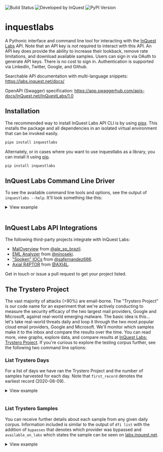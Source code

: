 ![Build Status](https://github.com/InQuest/python-inquestlabs/workflows/tests/badge.svg?branch=master)
![Developed by InQuest](https://inquest.net/images/inquest-badge.svg)
![PyPI Version](http://img.shields.io/pypi/v/inquestlabs.svg)

# inquestlabs
A Pythonic interface and command line tool for interacting with the
[InQuest Labs](https://labs.inquest.net) API. Note that an API key is *not* required to interact with this API. An API key does provide the ability to increase their lookback, remove rate limitations, and download available samples. Users can sign in via OAuth to generate API keys. There is no cost to sign in. Authentication is supported via LinkedIn, Twitter, Google, and Github.

Searchable API documentation with multi-language snippets: <https://labs.inquest.net/docs/>

OpenAPI (Swagger) specification: <https://app.swaggerhub.com/apis-docs/InQuest.net/InQuestLabs/1.0>

## Installation
The recommended way to install InQuest Labs API CLI is by using [pipx](https://pypa.github.io/pipx/). This installs the package and all dependencies in an isolated virtual environment that can be invoked easily.

```bash
pipx install inquestlabs
```

Alternately, or in cases where you want to use inquestlabs as a library,
you can install it using [pip](https://pip.pypa.io/).

```bash
pip install inquestlabs
```

## InQuest Labs Command Line Driver
To see the available command line tools and options, see the output of `inquestlabs --help`. It'll look something like this:

<details>
<summary>View example</summary>

```bash
InQuest Labs Command Line Driver

Usage:
    inquestlabs [options] dfi list
    inquestlabs [options] dfi details <sha256> [--attributes]
    inquestlabs [options] dfi download <sha256> <path> [--encrypt]
    inquestlabs [options] dfi attributes <sha256> [--filter=<filter>]
    inquestlabs [options] dfi search (code|context|metadata|ocr) <keyword>
    inquestlabs [options] dfi search (md5|sha1|sha256|sha512) <hash>
    inquestlabs [options] dfi search (domain|email|filename|filepath|ip|registry|url|xmpid) <ioc>
    inquestlabs [options] dfi sources
    inquestlabs [options] dfi upload <path>
    inquestlabs [options] iocdb list
    inquestlabs [options] iocdb search <keyword>
    inquestlabs [options] iocdb sources
    inquestlabs [options] repdb list
    inquestlabs [options] repdb search <keyword>
    inquestlabs [options] repdb sources
    inquestlabs [options] yara (b64re|base64re) <regex> [(--big-endian|--little-endian)]
    inquestlabs [options] yara hexcase <instring>
    inquestlabs [options] yara uint <instring> [--offset=<offset>] [--hex]
    inquestlabs [options] yara widere <regex> [(--big-endian|--little-endian)]
    inquestlabs [options] lookup ip <ioc>
    inquestlabs [options] lookup domain <ioc>
    inquestlabs [options] report <ioc>
    inquestlabs [options] stats
    inquestlabs [options] setup <apikey>
    inquestlabs [options] trystero list-days
    inquestlabs [options] trystero list-samples <yyyy-mm-dd>

Options:
    --attributes        Include attributes with DFI record.
    --api=<apikey>      Specify an API key.
    --big-endian        Toggle big endian.
    --config=<config>   Configuration file with API key [default: ~/.iqlabskey].
    --debug             Docopt debugging.
    --encrypt           Zip sample with password 'infected' before downloading.
    --filter=<filter>   Filter by attributes type (domain, email, filename, filepath, ip, registry, url, xmpid)
    -h --help           Show this screen.
    --hex               Treat <instring> as hex bytes.
    -l --limits         Show remaining API credits and limit reset window.
    --little-endian     Toggle little endian.
    --offset=<offset>   Specify an offset other than 0 for the trigger.
    --proxy=<proxy>     Intermediate proxy
    --timeout=<timeout> Maximum amount of time to wait for IOC report.
    --verbose=<level>   Verbosity level, outputs to stderr [default: 0].
    --version           Show version.
```

</details>
<br />

## InQuest Labs API Integrations

The following third-party projects integrate with InQuest Labs:

* [MalOverview](https://github.com/alexandreborges/malwoverview) from
  [@ale_sp_brazil](https://twitter.com/ale_sp_brazil).
* [EML Analyzer](https://eml-analyzer.herokuapp.com/) from
  [@ninoseki](https://twitter.com/ninoseki).
* ["Spoken" IOCs](https://github.com/safernandez666/IOC) from
  [@safernandez666](https://twitter.com/safernandez666).
* [Axial R4PTOR](https://ax1al.com/projects/r4pt0r) from
  [@AXI4L](https://twitter.com/AXI4L).

Get in touch or issue a pull request to get your project listed.

## The Trystero Project

The vast majority of attacks (>90%) are email-borne. The "Trystero Project" is our code name for an experiment that we're actively conducting to measure the security efficacy of the two largest mail providers, Google and Microsoft, against real-world emerging malware. The basic idea is this... let's take real-world threats daily and loop it through the two most popular cloud email providers, Google and Microsoft. We'll monitor which samples make it to the inbox and compare the results over the time. You can read more, view graphs, explore data, and compare results at [InQuest Labs: Trystero Project](https://labs.inquest.net/trystero). If you're curious to explore the testing corpus further, see the following two command line options:

### List Trystero Days

For a list of days we have ran the Trystero Project and the number of samples harvested for each day. Note that `first_record` denotes the earliest record (2020-08-09).

<details>
<summary>View example</summary>

```bash
$ inquestlabs trystero list-days | jq .
{
  "2021-01-08": 27,
  "2021-01-09": 26,
  "2021-04-20": 47,
  "2020-12-31": 304,
  "2021-01-03": 21,
  "2021-01-01": 7,
  "2021-01-06": 35,
  "2021-01-07": 17,
  "2021-01-04": 17,
  "2021-01-05": 20,
  "2021-06-14": 8,
  "2021-07-27": 55,
  "2021-03-28": 17,
  "2021-03-29": 18,
  "2021-03-26": 269,
  "2021-03-27": 52,
  "2021-03-24": 169,
  "2021-03-25": 543,
  "2021-03-22": 5,
  "2021-03-23": 197,
  "2021-03-20": 28,
  "2021-03-21": 46,
  "2021-04-12": 5,
  "2021-04-13": 23,
  "2021-03-18": 142,
  "2021-04-11": 13,
  "2021-04-16": 28,
  "2021-04-17": 94,
  "2021-04-14": 30,
  "2021-04-15": 46,
  "2021-06-21": 9,
  "2021-04-18": 13,
  "2021-04-19": 16,
  "2021-04-07": 40,
  "2021-06-20": 33,
  "2021-07-11": 22,
  "2021-08-09": 22,
  "first_record": "2020-08-09",
  "2021-06-22": 23,
  "2021-05-20": 490,
  "2021-01-19": 139,
  "2021-01-18": 16,
  "2021-04-26": 11,
  "2020-12-20": 3,
  "2020-12-23": 124,
  "2021-05-07": 60,
  "2021-01-11": 42,
  "2021-01-10": 5,
  "2021-01-13": 4,
  "2021-01-15": 35,
  "2021-01-14": 115,
  "2021-01-17": 15,
  "2021-01-16": 26,
  "2021-07-10": 43,
  "2021-04-02": 117,
  "2021-06-24": 88,
  "2021-06-25": 67,
  "2021-04-05": 16,
  "2021-05-21": 741,
  "2021-06-26": 4,
  "2021-03-31": 54,
  "2021-03-30": 51,
  "2021-06-23": 48,
  "2021-04-04": 18,
  "2021-02-21": 9,
  "2021-02-20": 113,
  "2021-02-23": 47,
  "2021-02-22": 10,
  "2021-02-25": 235,
  "2021-02-24": 54,
  "2021-02-27": 39,
  "2021-02-26": 42,
  "2021-04-09": 15,
  "2021-02-28": 19,
  "2021-04-06": 32,
  "2021-07-22": 147,
  "2021-04-08": 42,
  "2021-05-22": 1314,
  "2021-04-24": 35,
  "2021-05-02": 22,
  "2021-01-28": 60,
  "2021-01-29": 183,
  "2020-11-06": 1,
  "2021-01-25": 19,
  "2021-01-26": 42,
  "2020-11-05": 2,
  "2021-01-20": 1168,
  "2020-11-03": 26,
  "2021-01-22": 516,
  "2021-01-23": 361,
  "2021-03-01": 12,
  "2021-03-02": 117,
  "2021-03-03": 31,
  "2021-03-04": 17,
  "2021-03-05": 11,
  "2021-03-06": 10,
  "2021-03-07": 9,
  "2021-03-08": 13,
  "2021-03-09": 19,
  "2021-04-03": 45,
  "2021-05-03": 7,
  "2021-02-14": 5,
  "2021-02-15": 8,
  "2021-02-16": 19,
  "2021-02-17": 426,
  "2021-02-10": 113,
  "2021-02-11": 107,
  "2021-02-12": 77,
  "2021-02-13": 67,
  "2021-02-18": 40,
  "2021-02-19": 121,
  "2021-05-24": 20,
  "2021-06-30": 64,
  "2021-08-05": 30,
  "2021-08-04": 406,
  "2021-08-07": 30,
  "2021-08-06": 49,
  "2021-08-01": 582,
  "2021-08-03": 154,
  "2021-08-02": 60,
  "2021-07-13": 17,
  "2021-01-31": 19,
  "2021-01-30": 144,
  "2021-05-05": 95,
  "2021-07-12": 174,
  "2020-11-15": 1,
  "2021-04-10": 24,
  "2021-03-17": 113,
  "2021-03-16": 92,
  "2021-02-09": 389,
  "2021-02-08": 26,
  "2021-03-13": 197,
  "2021-03-12": 147,
  "2020-08-28": 1,
  "2021-03-10": 595,
  "2021-02-03": 87,
  "2021-02-02": 48,
  "2021-02-01": 13,
  "2020-08-25": 26,
  "2021-02-07": 33,
  "2021-02-06": 27,
  "2021-02-05": 103,
  "2021-02-04": 141,
  "2021-05-28": 33,
  "2021-07-15": 51,
  "2021-06-06": 154,
  "2021-06-09": 33,
  "2021-07-14": 43,
  "2021-03-15": 26,
  "2021-06-08": 33,
  "2020-12-18": 55,
  "2020-12-19": 14,
  "2021-03-14": 26,
  "2021-08-10": 36,
  "2021-04-29": 122,
  "2020-12-11": 1,
  "2020-12-15": 4,
  "2020-12-16": 18,
  "2020-12-17": 22,
  "2021-05-19": 180,
  "2021-03-11": 168,
  "2020-11-26": 1,
  "2021-07-16": 16,
  "2021-05-27": 236,
  "2020-08-26": 22,
  "2021-05-06": 71,
  "2021-04-28": 51,
  "2020-08-27": 7,
  "2020-08-31": 1,
  "2020-08-24": 5,
  "2021-05-31": 16,
  "2021-05-30": 11,
  "2021-05-18": 242,
  "2020-09-22": 1,
  "2020-09-25": 1,
  "2020-09-26": 1,
  "2020-08-22": 63,
  "2021-06-07": 22,
  "2021-05-01": 20,
  "2020-08-23": 2,
  "2021-01-24": 35,
  "2021-06-27": 2,
  "2020-08-20": 26,
  "2020-12-07": 1,
  "2020-12-05": 6,
  "2020-12-04": 4,
  "2020-12-03": 3,
  "2021-01-27": 99,
  "2021-01-21": 73,
  "2021-07-09": 30,
  "2021-04-27": 35,
  "2021-07-29": 184,
  "2021-06-11": 30,
  "2021-05-26": 27,
  "2021-07-23": 54,
  "2021-07-20": 5,
  "2021-07-26": 17,
  "2021-06-12": 26,
  "2021-07-24": 7,
  "2021-07-04": 8,
  "2021-06-13": 9,
  "2021-05-23": 31,
  "2021-04-01": 47,
  "2021-06-15": 15,
  "2021-03-19": 189,
  "2021-07-07": 31,
  "2021-06-16": 10,
  "2021-06-05": 49,
  "2021-06-18": 20,
  "2021-04-25": 24,
  "2021-07-02": 50,
  "2021-06-19": 135,
  "2020-09-02": 3,
  "2020-09-01": 2,
  "2020-09-05": 1,
  "2020-09-04": 11,
  "2021-06-03": 36,
  "2021-07-30": 505,
  "2021-04-23": 48,
  "2020-08-19": 93,
  "2021-05-15": 38,
  "2021-06-02": 50,
  "2021-05-14": 575,
  "2020-12-29": 457,
  "2021-04-22": 61,
  "2021-05-17": 14,
  "2021-05-16": 4,
  "2021-05-04": 79,
  "2021-04-30": 288,
  "2021-06-01": 49,
  "2021-07-08": 46,
  "2021-05-13": 156,
  "2021-04-21": 75,
  "2021-07-05": 19,
  "2021-07-06": 23,
  "2021-05-12": 23,
  "2021-07-01": 64,
  "2020-08-21": 29,
  "2021-07-03": 44,
  "2021-06-29": 4,
  "2021-05-25": 83
}
```

</details>
<br />

### List Trystero Samples

You can receive further details about each sample from any given daily corpus. Information included is similar to the output of `dfi list` with the addition of `bypasses` that denotes which provider was bypassed and `available_on_labs` which states the sample can be seen on [labs.inquest.net](https://labs.inquest.net/).


<details>
<summary>View example</summary>

```bash
$ inquestlabs trystero list-samples 2021-06-29 | jq .
[
  {
    "analysis_completed": true,
    "bypasses": "google,microsoft",
    "subcategory": "macro_hunter",
    "classification": "MALICIOUS",
    "subcategory_url": "https://github.com/InQuest/yara-rules/blob/master/labs.inquest.net/macro_hunter.rule",
    "file_type": "OLE",
    "image": false,
    "vt_positives": 3,
    "inquest_alerts": [
      {
        "category": "info",
        "description": "Detected macro logic that can write data to the file system.",
        "reference": null,
        "title": "Macro with File System Write"
      },
      {
        "category": "evasive",
        "description": "Detected a macro with an elusive start-up hook. These esoteric hooks result in automated macro logic execution which may not be detected by dynamic analysis systems.",
        "reference": null,
        "title": "Macro with Esoteric Startup Hook"
      },
      {
        "category": "info",
        "description": "Detected macro logic that will automatically execute on document open. Most malware contains some execution hook.",
        "reference": null,
        "title": "Macro with Startup Hook"
      },
      {
        "category": "malicious",
        "description": "An InQuest machine-learning model classified this macro as potentially malicious.",
        "reference": null,
        "title": "InQuest Machine Learning"
      },
      {
        "category": "suspicious",
        "description": "Detected macro logic that will load additional functionality from Dynamically Linked Libraries (DLLs). While not explicitly malicious, this is a common tactic for accessing APIs that are not otherwised exposed via Visual Basic for Applications (VBA).",
        "reference": null,
        "title": "Macro with DLL Reference"
      }
    ],
    "downloadable": true,
    "available_on_labs": true,
    "vt_weight": 0,
    "last_inquest_featext": "2021-06-28T04:16:36",
    "first_seen": "2021-06-28T04:15:47",
    "sha256": "c1df09944fe4eb4f7f86bd3a342e4548e584290167623959bca58acef4e25a1d",
    "mime_type": "application/cdfv2",
    "size": 1305088
  },
  {
    "analysis_completed": true,
    "bypasses": "microsoft",
    "subcategory": "macro_hunter",
    "classification": "MALICIOUS",
    "subcategory_url": "https://github.com/InQuest/yara-rules/blob/master/labs.inquest.net/macro_hunter.rule",
    "file_type": "OLE",
    "image": false,
    "vt_positives": 12,
    "inquest_alerts": [
      {
        "category": "info",
        "description": "Detected macro logic that can write data to the file system.",
        "reference": null,
        "title": "Macro with File System Write"
      },
      {
        "category": "info",
        "description": "Detected macro logic that will automatically execute on document open. Most malware contains some execution hook.",
        "reference": null,
        "title": "Macro with Startup Hook"
      },
      {
        "category": "info",
        "description": "Detected a macro with a suspicious string. Suspicious strings include privileged function calls, obfuscations, odd registry keys, etc...",
        "reference": null,
        "title": "Macro Contains Suspicious String"
      },
      {
        "category": "suspicious",
        "description": "Detected a macro that leverages Windows Management Instrumentation (WMI) functionality.",
        "reference": null,
        "title": "WMI Functionality"
      }
    ],
    "downloadable": true,
    "available_on_labs": true,
    "vt_weight": 6.199999809265137,
    "last_inquest_featext": "2021-06-28T12:14:44",
    "first_seen": "2021-06-28T12:13:41",
    "sha256": "59876f4baebcc78f3fcc944b24efb475f5030f6bb10190f4c07a6af5fa5c1568",
    "mime_type": "application/cdfv2",
    "size": 22528
  },
  {
    "analysis_completed": false,
    "bypasses": "google,microsoft",
    "subcategory": "maldoc_hunter",
    "classification": "MALICIOUS",
    "subcategory_url": "https://github.com/InQuest/yara-rules/blob/master/labs.inquest.net/maldoc_hunter.rule",
    "file_type": "OTHER",
    "image": false,
    "vt_positives": 9,
    "inquest_alerts": [
      {
        "category": "info",
        "description": "Found a Windows Portable Executable (PE) binary. Depending on context, the presence of a binary is suspicious or malicious.",
        "reference": null,
        "title": "Windows PE Executable"
      },
      {
        "category": "suspicious",
        "description": "Detected an ANSI or UNICODE http:// or https:// base64 encoded URL prefix.",
        "reference": null,
        "title": "Base64 Encoded URL"
      }
    ],
    "downloadable": false,
    "available_on_labs": false,
    "vt_weight": 5.800000190734863,
    "last_inquest_featext": null,
    "first_seen": "2021-06-28T12:58:56",
    "sha256": "bd736e5b4dc9e802a4b9c4cab0d1e0df872ce3c42091142d50b7520dc02abaad",
    "mime_type": "application/x-msi",
    "size": 4687360
  },
  {
    "analysis_completed": false,
    "bypasses": "microsoft",
    "subcategory": "maljar_hunter",
    "classification": "MALICIOUS",
    "subcategory_url": "https://github.com/InQuest/yara-rules/blob/master/labs.inquest.net/maljar_hunter.rule",
    "file_type": "OTHER",
    "image": false,
    "vt_positives": 9,
    "inquest_alerts": [],
    "downloadable": false,
    "available_on_labs": false,
    "vt_weight": 3.5999999046325684,
    "last_inquest_featext": null,
    "first_seen": "2021-06-28T13:43:23",
    "sha256": "e4ae2b5eb9b8549a322354dff9e88a0a356646351f5087e2d6ef91a630ef6007",
    "mime_type": "application/x-java-applet",
    "size": 19799
  }
]
```

</details>
